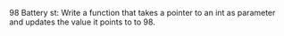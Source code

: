  98 Battery st: Write a function that takes a pointer to an int as parameter and updates the value it points to to 98.




